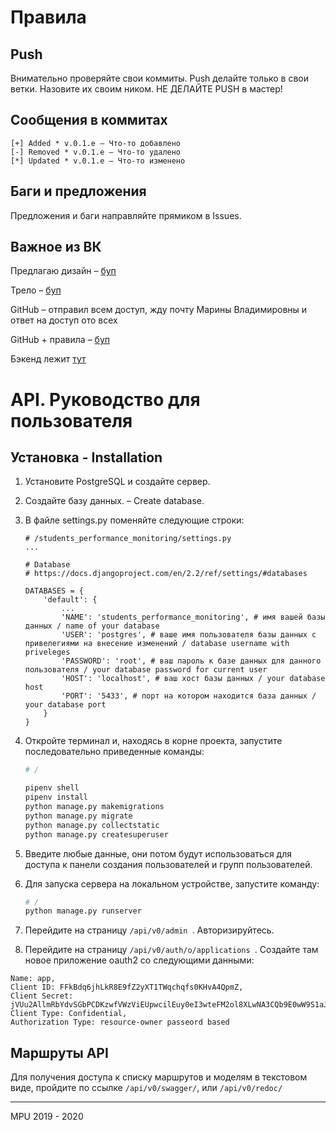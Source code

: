 # Правила

## Push 
Внимательно проверяйте свои коммиты.
Push делайте только в свои ветки. Назовите их своим ником. НЕ ДЕЛАЙТЕ PUSH в мастер!

## Сообщения в коммитах

```
[+] Added * v.0.1.e – Что-то добавлено
[-] Removed * v.0.1.e – Что-то удалено
[*] Updated * v.0.1.e – Что-то изменено
```

## Баги и предложения
Предложения и баги направляйте прямиком в Issues.

## Важное из ВК

Предлагаю дизайн – [буп](https://www.figma.com/file/687IPxcFUw0BjZM2txCywU)

Трело – [буп](https://vk.com/away.php?to=https%3A%2F%2Ftrello.com%2Finvite%2Fb%2F0AtfdCL7%2F2def16655bccf8c423c281810dfa2855%2F%25D0%25BC%25D0%25BE%25D0%25BD%25D0%25B8%25D1%2582%25D0%25BE%25D1%2580%25D0%25B8%25D0%25BD%25D0%25B3-20&cc_key=)

GitHub – отправил всем доступ, жду почту Марины Владимировны и ответ на доступ ото всех

GitHub + правила –
[буп](https://github.com/encrypted-fox/students_performance_monitoring/wiki/%D0%9F%D1%80%D0%B0%D0%B2%D0%B8%D0%BB%D0%B0-%D0%B8-%D1%83%D1%81%D1%82%D0%B0%D0%BD%D0%BE%D0%B2%D0%BA%D0%B0)

Бэкенд лежит [тут](https://students-monitor.herokuapp.com/)

# API. Руководство для пользователя

## Установка - Installation
1. Установите PostgreSQL и создайте сервер.
2. Создайте базу данных. – Create database.
3. В файле settings.py поменяйте следующие строки:

    ```
    # /students_performance_monitoring/settings.py
    ...
    
    # Database
    # https://docs.djangoproject.com/en/2.2/ref/settings/#databases

    DATABASES = {
        'default': {
            ...
            'NAME': 'students_performance_monitoring', # имя вашей базы данных / name of your database
            'USER': 'postgres', # ваше имя пользователя базы данных с привелегиями на внесение изменений / database username with priveleges
            'PASSWORD': 'root', # ваш пароль к базе данных для данного пользователя / your database password for current user
            'HOST': 'localhost', # ваш хост базы данных / your database host
            'PORT': '5433', # порт на котором находится база данных / your database port
        }
    }
    ```

4. Откройте терминал и, находясь в корне проекта, запустите последовательно приведенные команды:

    ```bash
    # /
    
    pipenv shell
    pipenv install
    python manage.py makemigrations
    python manage.py migrate
    python manage.py collectstatic
    python manage.py createsuperuser
    ```

5. Введите любые данные, они потом будут использоваться для доступа к панели создания пользователей и групп пользователей.
6. Для запуска сервера на локальном устройстве, запустите команду:

    ```bash
    # /
    python manage.py runserver
    ```

7. Перейдите на страницу ```/api/v0/admin ```. Авторизируйтесь.
8. Перейдите на страницу ```/api/v0/auth/o/applications ```. Создайте там новое приложение oauth2 со следующими данными:

```
Name: app, 
Client ID: FFkBdq6jhLkR8E9fZ2yXT1TWqchqfs0KHvA4QpmZ, 
Client Secret: jVUu2AllmRbYdvSGbPCDKzwfVWzViEUpwcilEuy0eI3wteFM2ol8XLwNA3CQb9E0wW9S1aJ14TKeS5X3xaezRnaIazkOD13gZT0iaBdu9ZBWQ5NRLzNMmHp5fpqN6nr7, 
Client Type: Confidential,
Authorization Type: resource-owner passeord based
```

## Маршруты API
Для получения доступа к списку маршрутов и моделям в текстовом виде, пройдите по ссылке ```/api/v0/swagger/```, или ```/api/v0/redoc/```

___
MPU 2019 - 2020
